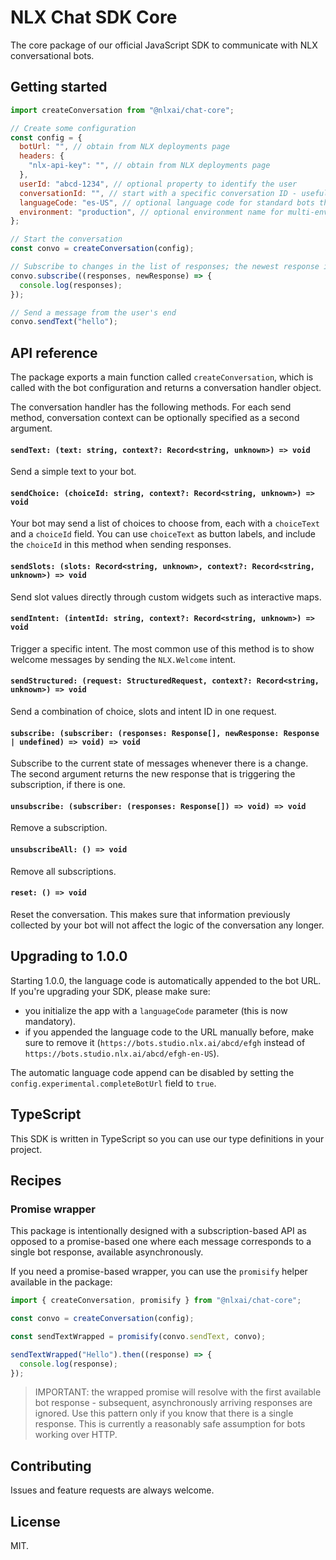 # NLX Chat SDK Core

The core package of our official JavaScript SDK to communicate with NLX conversational bots.

## Getting started

```js
import createConversation from "@nlxai/chat-core";

// Create some configuration
const config = {
  botUrl: "", // obtain from NLX deployments page
  headers: {
    "nlx-api-key": "", // obtain from NLX deployments page
  },
  userId: "abcd-1234", // optional property to identify the user
  conversationId: "", // start with a specific conversation ID - useful if you want to resume a previous conversation
  languageCode: "es-US", // optional language code for standard bots that do not run on US English
  environment: "production", // optional environment name for multi-environment bots to control which data request environment should be used.  "production" or "development" are the only supported values.
};

// Start the conversation
const convo = createConversation(config);

// Subscribe to changes in the list of responses; the newest response is sent as a second argument
convo.subscribe((responses, newResponse) => {
  console.log(responses);
});

// Send a message from the user's end
convo.sendText("hello");
```

## API reference

The package exports a main function called `createConversation`, which is called with the bot configuration and returns a conversation handler object.

The conversation handler has the following methods. For each send method, conversation context can be optionally specified as a second argument.

#### `sendText: (text: string, context?: Record<string, unknown>) => void`

Send a simple text to your bot.

#### `sendChoice: (choiceId: string, context?: Record<string, unknown>) => void`

Your bot may send a list of choices to choose from, each with a `choiceText` and a `choiceId` field. You can use `choiceText` as button labels, and include the `choiceId` in this method when sending responses.

#### `sendSlots: (slots: Record<string, unknown>, context?: Record<string, unknown>) => void`

Send slot values directly through custom widgets such as interactive maps.

#### `sendIntent: (intentId: string, context?: Record<string, unknown>) => void`

Trigger a specific intent. The most common use of this method is to show welcome messages by sending the `NLX.Welcome` intent.

#### `sendStructured: (request: StructuredRequest, context?: Record<string, unknown>) => void`

Send a combination of choice, slots and intent ID in one request.

#### `subscribe: (subscriber: (responses: Response[], newResponse: Response | undefined) => void) => void`

Subscribe to the current state of messages whenever there is a change. The second argument returns the new response that is triggering the subscription, if there is one.

#### `unsubscribe: (subscriber: (responses: Response[]) => void) => void`

Remove a subscription.

#### `unsubscribeAll: () => void`

Remove all subscriptions.

#### `reset: () => void`

Reset the conversation. This makes sure that information previously collected by your bot will not affect the logic of the conversation any longer.

## Upgrading to 1.0.0

Starting 1.0.0, the language code is automatically appended to the bot URL. If you're upgrading your SDK, please make sure:

- you initialize the app with a `languageCode` parameter (this is now mandatory).
- if you appended the language code to the URL manually before, make sure to remove it (`https://bots.studio.nlx.ai/abcd/efgh` instead of `https://bots.studio.nlx.ai/abcd/efgh-en-US`).

The automatic language code append can be disabled by setting the `config.experimental.completeBotUrl` field to `true`.

## TypeScript

This SDK is written in TypeScript so you can use our type definitions in your project.

## Recipes

### Promise wrapper

This package is intentionally designed with a subscription-based API as opposed to a promise-based one where each message corresponds to a single bot response, available asynchronously.

If you need a promise-based wrapper, you can use the `promisify` helper available in the package:

```ts
import { createConversation, promisify } from "@nlxai/chat-core";

const convo = createConversation(config);

const sendTextWrapped = promisify(convo.sendText, convo);

sendTextWrapped("Hello").then((response) => {
  console.log(response);
});
```

> IMPORTANT: the wrapped promise will resolve with the first available bot response - subsequent, asynchronously arriving responses are ignored. Use this pattern only if you know that there is a single response. This is currently a reasonably safe assumption for bots working over HTTP.

## Contributing

Issues and feature requests are always welcome.

## License

MIT.
